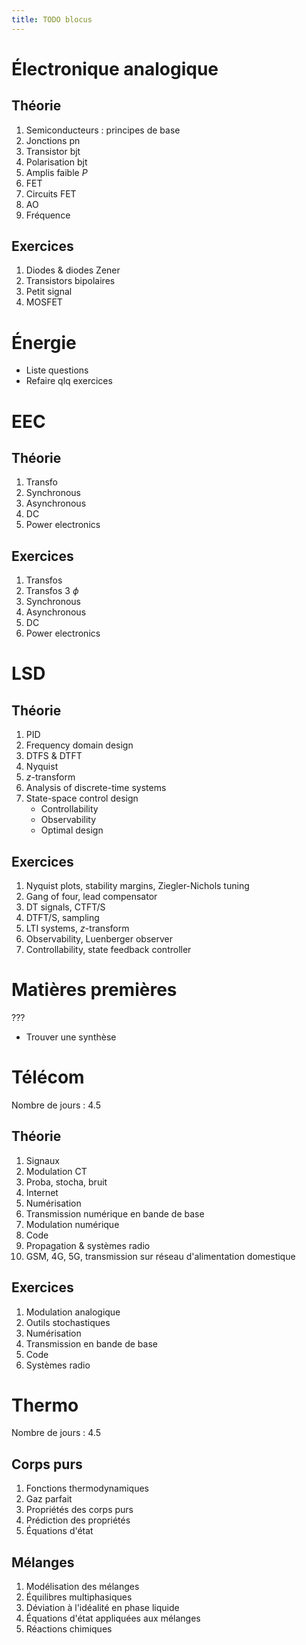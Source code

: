 ```yaml
---
title: TODO blocus
---
```



# Électronique analogique

## Théorie

1. Semiconducteurs : principes de base
2. Jonctions pn 
3. Transistor bjt
4. Polarisation bjt
5. Amplis faible $P$
6. FET
7. Circuits FET
8. AO
9. Fréquence

## Exercices

1. Diodes & diodes Zener
2. Transistors bipolaires
3. Petit signal
4. MOSFET

# Énergie

- Liste questions
- Refaire qlq exercices

# EEC

## Théorie

1. Transfo
2. Synchronous
3. Asynchronous
4. DC
5. Power electronics

## Exercices

1. Transfos
2. Transfos 3 $\phi$
3. Synchronous
4. Asynchronous
5. DC
6. Power electronics

# LSD

## Théorie

1. PID
2. Frequency domain design
3. DTFS & DTFT
4. Nyquist
5. $z$-transform
6. Analysis of discrete-time systems
7. State-space control design
    - Controllability
    - Observability
    - Optimal design

## Exercices

1. Nyquist plots, stability margins, Ziegler-Nichols tuning
2. Gang of four, lead compensator
3. DT signals, CTFT/S
4. DTFT/S, sampling
5. LTI systems, $z$-transform
6. Observability, Luenberger observer
7. Controllability, state feedback controller

# Matières premières

???

- Trouver une synthèse

# Télécom

Nombre de jours : 4.5

## Théorie

1. Signaux
2. Modulation CT
3. Proba, stocha, bruit
4. Internet
5. Numérisation
6. Transmission numérique en bande de base
7. Modulation numérique
8. Code
9. Propagation & systèmes radio
10. GSM, 4G, 5G, transmission sur réseau d'alimentation domestique

## Exercices

1. Modulation analogique
2. Outils stochastiques
3. Numérisation
4. Transmission en bande de base
5. Code
6. Systèmes radio

# Thermo

Nombre de jours : 4.5

## Corps purs

1. Fonctions thermodynamiques
2. Gaz parfait
3. Propriétés des corps purs
4. Prédiction des propriétés
5. Équations d'état

## Mélanges

1. Modélisation des mélanges
2. Équilibres multiphasiques
3. Déviation à l'idéalité en phase liquide
4. Équations d'état appliquées aux mélanges
5. Réactions chimiques
